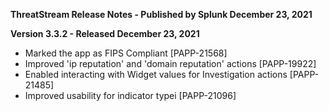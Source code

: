 **ThreatStream Release Notes - Published by Splunk December 23, 2021**


**Version 3.3.2 - Released December 23, 2021**

* Marked the app as FIPS Compliant [PAPP-21568]
* Improved 'ip reputation' and 'domain reputation' actions [PAPP-19922]
* Enabled interacting with Widget values for Investigation actions [PAPP-21485]
* Improved usability for indicator typei [PAPP-21096]